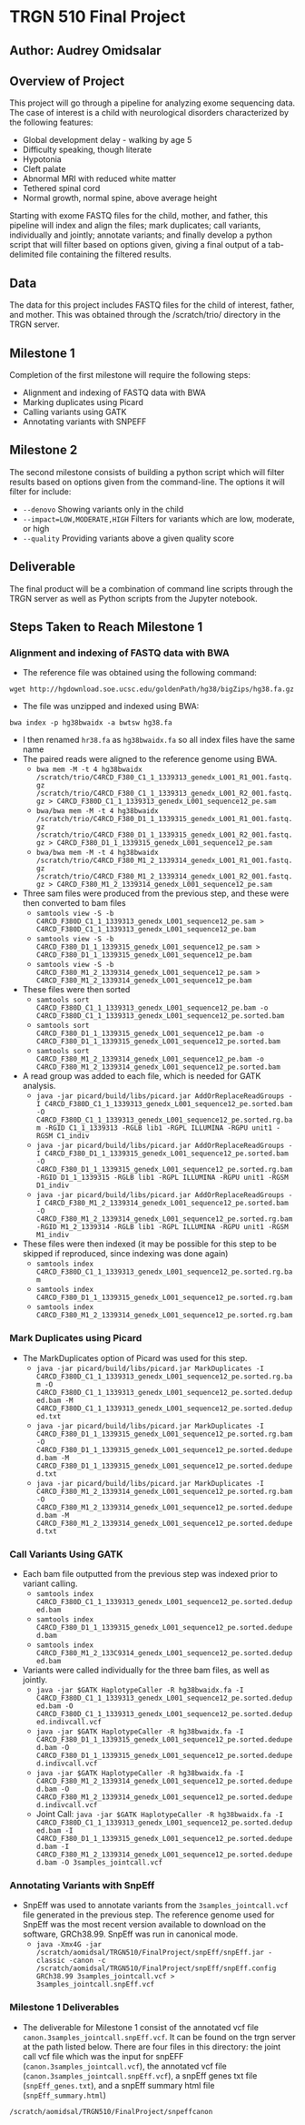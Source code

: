 # TRGN 510 Final Project
## Author: Audrey Omidsalar
## Overview of Project
This project will go through a pipeline for analyzing exome sequencing data. The case of interest is a child with neurological disorders characterized by the following features:
* Global development delay - walking by age 5
* Difficulty speaking, though literate
* Hypotonia
* Cleft palate
* Abnormal MRI with reduced white matter
* Tethered spinal cord
* Normal growth, normal spine, above average height

Starting with exome FASTQ files for the child, mother, and father, this pipeline will index and align the files; mark duplicates; call variants, individually and jointly; annotate variants; and finally develop a python script that will filter based on options given, giving a final output of a tab-delimited file containing the filtered results.
## Data
The data for this project includes FASTQ files for the child of interest, father, and mother. This was obtained through the /scratch/trio/ directory in the TRGN server.
## Milestone 1
Completion of the first milestone will require the following steps:
* Alignment and indexing of FASTQ data with BWA 
* Marking duplicates using Picard
* Calling variants using GATK
* Annotating variants with SNPEFF
## Milestone 2
The second milestone consists of building a python script which will filter results based on options given from the command-line. The options it will filter for include:
* `--denovo` Showing variants only in the child
* `--impact=LOW,MODERATE,HIGH` Filters for variants which are low, moderate, or high
* `--quality` Providing variants above a given quality score
## Deliverable 
The final product will be a combination of command line scripts through the TRGN server as well as Python scripts from the Jupyter notebook.
## Steps Taken to Reach Milestone 1
### Alignment and indexing of FASTQ data with BWA
* The reference file was obtained using the following command:

 `wget http://hgdownload.soe.ucsc.edu/goldenPath/hg38/bigZips/hg38.fa.gz`
* The file was unzipped and indexed using BWA: 

`bwa index -p hg38bwaidx -a bwtsw hg38.fa`
* I then renamed `hr38.fa` as `hg38bwaidx.fa` so all index files have the same name
* The paired reads were aligned to the reference genome using BWA.
    * `bwa mem -M -t 4 hg38bwaidx /scratch/trio/C4RCD_F380_C1_1_1339313_genedx_L001_R1_001.fastq.gz /scratch/trio/C4RCD_F380_C1_1_1339313_genedx_L001_R2_001.fastq.gz > C4RCD_F380D_C1_1_1339313_genedx_L001_sequence12_pe.sam`
    * `bwa/bwa mem -M -t 4 hg38bwaidx /scratch/trio/C4RCD_F380_D1_1_1339315_genedx_L001_R1_001.fastq.gz /scratch/trio/C4RCD_F380_D1_1_1339315_genedx_L001_R2_001.fastq.gz > C4RCD_F380_D1_1_1339315_genedx_L001_sequence12_pe.sam`
    * `bwa/bwa mem -M -t 4 hg38bwaidx /scratch/trio/C4RCD_F380_M1_2_1339314_genedx_L001_R1_001.fastq.gz /scratch/trio/C4RCD_F380_M1_2_1339314_genedx_L001_R2_001.fastq.gz > C4RCD_F380_M1_2_1339314_genedx_L001_sequence12_pe.sam`
* Three sam files were produced from the previous step, and these were then converted to bam files
    * `samtools view -S -b C4RCD_F380D_C1_1_1339313_genedx_L001_sequence12_pe.sam > C4RCD_F380D_C1_1_1339313_genedx_L001_sequence12_pe.bam`
    * `samtools view -S -b C4RCD_F380_D1_1_1339315_genedx_L001_sequence12_pe.sam > C4RCD_F380_D1_1_1339315_genedx_L001_sequence12_pe.bam`
    * `samtools view -S -b C4RCD_F380_M1_2_1339314_genedx_L001_sequence12_pe.sam > C4RCD_F380_M1_2_1339314_genedx_L001_sequence12_pe.bam`
* These files were then sorted
    * `samtools sort C4RCD_F380D_C1_1_1339313_genedx_L001_sequence12_pe.bam -o C4RCD_F380D_C1_1_1339313_genedx_L001_sequence12_pe.sorted.bam`
    * `samtools sort C4RCD_F380_D1_1_1339315_genedx_L001_sequence12_pe.bam -o C4RCD_F380_D1_1_1339315_genedx_L001_sequence12_pe.sorted.bam`
    * `samtools sort C4RCD_F380_M1_2_1339314_genedx_L001_sequence12_pe.bam -o C4RCD_F380_M1_2_1339314_genedx_L001_sequence12_pe.sorted.bam`
* A read group was added to each file, which is needed for GATK analysis.
    * `java -jar picard/build/libs/picard.jar AddOrReplaceReadGroups -I C4RCD_F380D_C1_1_1339313_genedx_L001_sequence12_pe.sorted.bam -O C4RCD_F380D_C1_1_1339313_genedx_L001_sequence12_pe.sorted.rg.bam -RGID C1_1_1339313 -RGLB lib1 -RGPL ILLUMINA -RGPU unit1 -RGSM C1_indiv`
    * `java -jar picard/build/libs/picard.jar AddOrReplaceReadGroups -I C4RCD_F380_D1_1_1339315_genedx_L001_sequence12_pe.sorted.bam -O C4RCD_F380_D1_1_1339315_genedx_L001_sequence12_pe.sorted.rg.bam -RGID D1_1_1339315 -RGLB lib1 -RGPL ILLUMINA -RGPU unit1 -RGSM D1_indiv`
    * `java -jar picard/build/libs/picard.jar AddOrReplaceReadGroups -I C4RCD_F380_M1_2_1339314_genedx_L001_sequence12_pe.sorted.bam -O C4RCD_F380_M1_2_1339314_genedx_L001_sequence12_pe.sorted.rg.bam -RGID M1_2_1339314 -RGLB lib1 -RGPL ILLUMINA -RGPU unit1 -RGSM M1_indiv`
* These files were then indexed \(it may be possible for this step to be skipped if reproduced, since indexing was done again\)
    * `samtools index C4RCD_F380D_C1_1_1339313_genedx_L001_sequence12_pe.sorted.rg.bam`
    * `samtools index C4RCD_F380_D1_1_1339315_genedx_L001_sequence12_pe.sorted.rg.bam`
    * `samtools index C4RCD_F380_M1_2_1339314_genedx_L001_sequence12_pe.sorted.rg.bam`
### Mark Duplicates using Picard
* The MarkDuplicates option of Picard was used for this step.
    * `java -jar picard/build/libs/picard.jar MarkDuplicates -I C4RCD_F380D_C1_1_1339313_genedx_L001_sequence12_pe.sorted.rg.bam -O C4RCD_F380D_C1_1_1339313_genedx_L001_sequence12_pe.sorted.deduped.bam -M C4RCD_F380D_C1_1_1339313_genedx_L001_sequence12_pe.sorted.deduped.txt`
    * `java -jar picard/build/libs/picard.jar MarkDuplicates -I C4RCD_F380_D1_1_1339315_genedx_L001_sequence12_pe.sorted.rg.bam -O C4RCD_F380_D1_1_1339315_genedx_L001_sequence12_pe.sorted.deduped.bam -M C4RCD_F380_D1_1_1339315_genedx_L001_sequence12_pe.sorted.deduped.txt`
    * `java -jar picard/build/libs/picard.jar MarkDuplicates -I C4RCD_F380_M1_2_1339314_genedx_L001_sequence12_pe.sorted.rg.bam -O C4RCD_F380_M1_2_1339314_genedx_L001_sequence12_pe.sorted.deduped.bam -M C4RCD_F380_M1_2_1339314_genedx_L001_sequence12_pe.sorted.deduped.txt`
### Call Variants Using GATK
* Each bam file outputted from the previous step was indexed prior to variant calling.
    * `samtools index C4RCD_F380D_C1_1_1339313_genedx_L001_sequence12_pe.sorted.deduped.bam`
    * `samtools index C4RCD_F380_D1_1_1339315_genedx_L001_sequence12_pe.sorted.deduped.bam`
    * `samtools index C4RCD_F380_M1_2_133C9314_genedx_L001_sequence12_pe.sorted.deduped.bam`
* Variants were called individually for the three bam files, as well as jointly.
    * `java -jar $GATK HaplotypeCaller -R hg38bwaidx.fa -I C4RCD_F380D_C1_1_1339313_genedx_L001_sequence12_pe.sorted.deduped.bam -O C4RCD_F380D_C1_1_1339313_genedx_L001_sequence12_pe.sorted.deduped.indivcall.vcf`
    * `java -jar $GATK HaplotypeCaller -R hg38bwaidx.fa -I C4RCD_F380_D1_1_1339315_genedx_L001_sequence12_pe.sorted.deduped.bam -O C4RCD_F380_D1_1_1339315_genedx_L001_sequence12_pe.sorted.deduped.indivcall.vcf`
    * `java -jar $GATK HaplotypeCaller -R hg38bwaidx.fa -I C4RCD_F380_M1_2_1339314_genedx_L001_sequence12_pe.sorted.deduped.bam -O C4RCD_F380_M1_2_1339314_genedx_L001_sequence12_pe.sorted.deduped.indivcall.vcf`
    * Joint Call: `java -jar $GATK HaplotypeCaller -R hg38bwaidx.fa -I C4RCD_F380D_C1_1_1339313_genedx_L001_sequence12_pe.sorted.deduped.bam -I C4RCD_F380_D1_1_1339315_genedx_L001_sequence12_pe.sorted.deduped.bam -I C4RCD_F380_M1_2_1339314_genedx_L001_sequence12_pe.sorted.deduped.bam -O 3samples_jointcall.vcf` 
### Annotating Variants with SnpEff
* SnpEff was used to annotate variants from the `3samples_jointcall.vcf` file generated in the previous step. The reference genome used for SnpEff was the most recent version available to download on the software, GRCh38.99. SnpEff was run in canonical mode.
    * `java -Xmx4G -jar /scratch/aomidsal/TRGN510/FinalProject/snpEff/snpEff.jar -classic -canon -c /scratch/aomidsal/TRGN510/FinalProject/snpEff/snpEff.config GRCh38.99 3samples_jointcall.vcf > 3samples_jointcall.snpEff.vcf`
### Milestone 1 Deliverables
* The deliverable for Milestone 1 consist of the annotated vcf file `canon.3samples_jointcall.snpEff.vcf`. It can be found on the trgn server at the path listed below. There are four files in this directory: the joint call vcf file which was the input for snpEFF \(`canon.3samples_jointcall.vcf`\), the annotated vcf file \(`canon.3samples_jointcall.snpEff.vcf`\), a snpEff genes txt file \(`snpEff_genes.txt`\), and a snpEff summary html file \(`snpEff_summary.html`\)

`/scratch/aomidsal/TRGN510/FinalProject/snpeffcanon`
